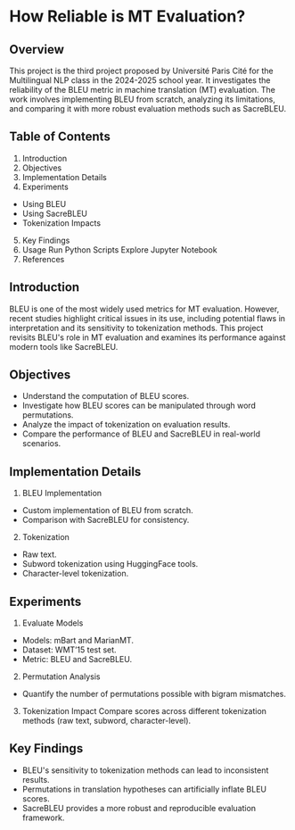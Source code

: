 # How Reliable is MT Evaluation?

## Overview
This project is the third project proposed by Université Paris Cité for the Multilingual NLP class in the 2024-2025 school year. It investigates the reliability of the BLEU metric in machine translation (MT) evaluation. The work involves implementing BLEU from scratch, analyzing its limitations, and comparing it with more robust evaluation methods such as SacreBLEU.

## Table of Contents
1. Introduction
2. Objectives
3. Implementation Details
4. Experiments
- Using BLEU
- Using SacreBLEU
- Tokenization Impacts
5. Key Findings
6. Usage
Run Python Scripts
Explore Jupyter Notebook
7. References
  
## Introduction
BLEU is one of the most widely used metrics for MT evaluation. However, recent studies highlight critical issues in its use, including potential flaws in interpretation and its sensitivity to tokenization methods. This project revisits BLEU's role in MT evaluation and examines its performance against modern tools like SacreBLEU.

## Objectives
- Understand the computation of BLEU scores.
- Investigate how BLEU scores can be manipulated through word permutations.
- Analyze the impact of tokenization on evaluation results.
- Compare the performance of BLEU and SacreBLEU in real-world scenarios.

## Implementation Details
1. BLEU Implementation
- Custom implementation of BLEU from scratch.
- Comparison with SacreBLEU for consistency.
2. Tokenization
- Raw text.
- Subword tokenization using HuggingFace tools.
- Character-level tokenization.

## Experiments
1. Evaluate Models
- Models: mBart and MarianMT.
- Dataset: WMT’15 test set.
- Metric: BLEU and SacreBLEU.
2. Permutation Analysis
- Quantify the number of permutations possible with bigram mismatches.
3. Tokenization Impact
Compare scores across different tokenization methods (raw text, subword, character-level).

## Key Findings
- BLEU's sensitivity to tokenization methods can lead to inconsistent results.
- Permutations in translation hypotheses can artificially inflate BLEU scores.
- SacreBLEU provides a more robust and reproducible evaluation framework.
